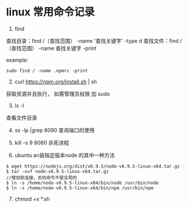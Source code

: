 # linux 常用命令记录

1. find

查找目录：find /（查找范围） -name '查找关键字' -type d
查找文件：find /（查找范围） -name 查找关键字 -print

example:
```
sudo find / -name .npmrc -print
```
2. curl https://npm.org/install.sh | sh

获取资源并且执行， 如需管理员权限 加 sudo

3. ls -l


查看文件目录



4. ss -lp |grep 8090  查询端口的使用


5. kill -s 9 8080 杀死进程


6. ubuntu an装指定版本node 的其中一种方法

```
$ wget https://nodejs.org/dist/v6.9.5/node-v6.9.5-linux-x64.tar.gz
$ tar -xvf node-v6.9.5-linux-x64.tar.gz
//增加软连接，否则命令不是全局的
$ ln -s /home/node-v6.9.5-linux-x64/bin/node /usr/bin/node
$ ln -s /home/node-v6.9.5-linux-x64/bin/npm /usr/bin/npm

```

7. chmod +x *.sh






